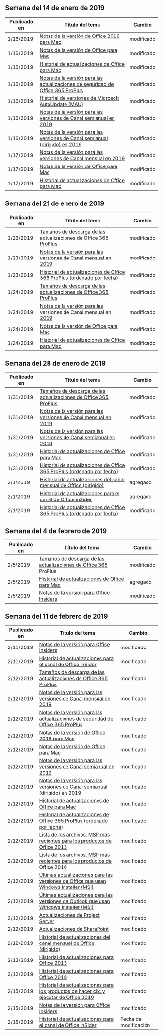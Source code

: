 <!-- This file is generated automatically each week. Changes made to this file will be overwritten.-->




## <a name="week-of-january-14-2019"></a>Semana del 14 de enero de 2019


| Publicado en |Título del tema | Cambio |
|------|------------|--------|
| 1/16/2019 | [Notas de la versión de Office 2016 para Mac](/OfficeUpdates/release-notes-office-2016-mac) | modificado  |
| 1/16/2019 | [Notas de la versión de Office para Mac](/OfficeUpdates/release-notes-office-for-mac) | modificado  |
| 1/16/2019 | [Historial de actualizaciones de Office para Mac](/OfficeUpdates/update-history-office-for-mac) | modificado  |
| 1/16/2019 | [Notas de la versión para las actualizaciones de seguridad de Office 365 ProPlus](/OfficeUpdates/office365-proplus-security-updates) | modificado  |
| 1/16/2019 | [Historial de versiones de Microsoft AutoUpdate (MAU)](/OfficeUpdates/release-history-microsoft-autoupdate) | modificado  |
| 1/16/2019 | [Notas de la versión para las versiones de Canal semianual en 2019](/OfficeUpdates/semi-annual-channel-2019) | modificado  |
| 1/16/2019 | [Notas de la versión para las versiones de Canal semianual (dirigido) en 2019](/OfficeUpdates/semi-annual-channel-targeted-2019) | modificado  |
| 1/17/2019 | [Notas de la versión para las versiones de Canal mensual en 2019](/OfficeUpdates/monthly-channel-2019) | modificado  |
| 1/17/2019 | [Notas de la versión de Office para Mac](/OfficeUpdates/release-notes-office-for-mac) | modificado  |
| 1/17/2019 | [Historial de actualizaciones de Office para Mac](/OfficeUpdates/update-history-office-for-mac) | modificado  |


## <a name="week-of-january-21-2019"></a>Semana del 21 de enero de 2019


| Publicado en |Título del tema | Cambio |
|------|------------|--------|
| 1/23/2019 | [Tamaños de descarga de las actualizaciones de Office 365 ProPlus](/OfficeUpdates/download-sizes-office365-proplus-updates) | modificado  |
| 1/23/2019 | [Notas de la versión para las versiones de Canal mensual en 2019](/OfficeUpdates/monthly-channel-2019) | modificado  |
| 1/23/2019 | [Historial de actualizaciones de Office 365 ProPlus (ordenado por fecha)](/OfficeUpdates/update-history-office365-proplus-by-date) | modificado  |
| 1/24/2019 | [Tamaños de descarga de las actualizaciones de Office 365 ProPlus](/OfficeUpdates/download-sizes-office365-proplus-updates) | modificado  |
| 1/24/2019 | [Notas de la versión para las versiones de Canal mensual en 2019](/OfficeUpdates/monthly-channel-2019) | modificado  |
| 1/24/2019 | [Notas de la versión de Office para Mac](/OfficeUpdates/release-notes-office-for-mac) | modificado  |
| 1/24/2019 | [Historial de actualizaciones de Office para Mac](/OfficeUpdates/update-history-office-for-mac) | modificado  |


## <a name="week-of-january-28-2019"></a>Semana del 28 de enero de 2019


| Publicado en |Título del tema | Cambio |
|------|------------|--------|
| 1/31/2019 | [Tamaños de descarga de las actualizaciones de Office 365 ProPlus](/OfficeUpdates/download-sizes-office365-proplus-updates) | modificado  |
| 1/31/2019 | [Notas de la versión para las versiones de Canal mensual en 2019](/OfficeUpdates/monthly-channel-2019) | modificado  |
| 1/31/2019 | [Notas de la versión para las versiones de Canal semianual en 2019](/OfficeUpdates/semi-annual-channel-2019) | modificado  |
| 1/31/2019 | [Historial de actualizaciones de Office para Mac](/OfficeUpdates/update-history-office-for-mac) | modificado  |
| 1/31/2019 | [Historial de actualizaciones de Office 365 ProPlus (ordenado por fecha)](/OfficeUpdates/update-history-office365-proplus-by-date) | modificado  |
| 2/1/2019 | [Historial de actualizaciones del canal mensual de Office (dirigido)](/OfficeUpdates/update-history-monthly-channel-targeted) | agregado |
| 2/1/2019 | [Historial de actualizaciones para el canal de Office inSider](/OfficeUpdates/update-history-office-insider) | agregado |
| 2/1/2019 | [Historial de actualizaciones de Office 365 ProPlus (ordenado por fecha)](/OfficeUpdates/update-history-office365-proplus-by-date) | modificado  |


## <a name="week-of-february-04-2019"></a>Semana del 4 de febrero de 2019


| Publicado en |Título del tema | Cambio |
|------|------------|--------|
| 2/5/2019 | [Tamaños de descarga de las actualizaciones de Office 365 ProPlus](/OfficeUpdates/download-sizes-office365-proplus-updates) | modificado  |
| 2/5/2019 | [Historial de actualizaciones de Office para Mac](/OfficeUpdates/release-notes-office-insider) | agregado |
| 2/5/2019 | [Notas de la versión para Office Insiders](/OfficeUpdates/release-notes-office-insider) | modificado  |


## <a name="week-of-february-11-2019"></a>Semana del 11 de febrero de 2019


| Publicado en |Título del tema | Cambio |
|------|------------|--------|
| 2/11/2019 | [Notas de la versión para Office Insiders](/OfficeUpdates/release-notes-office-insider) | modificado  |
| 2/11/2019 | [Historial de actualizaciones para el canal de Office inSider](/OfficeUpdates/update-history-office-insider) | modificado  |
| 2/12/2019 | [Tamaños de descarga de las actualizaciones de Office 365 ProPlus](/OfficeUpdates/download-sizes-office365-proplus-updates) | modificado  |
| 2/12/2019 | [Notas de la versión para las versiones de Canal mensual en 2019](/OfficeUpdates/monthly-channel-2019) | modificado  |
| 2/12/2019 | [Notas de la versión para las actualizaciones de seguridad de Office 365 ProPlus](/OfficeUpdates/office365-proplus-security-updates) | modificado  |
| 2/12/2019 | [Notas de la versión de Office 2016 para Mac](/OfficeUpdates/release-notes-office-2016-mac) | modificado  |
| 2/12/2019 | [Notas de la versión de Office para Mac](/OfficeUpdates/release-notes-office-for-mac) | modificado  |
| 2/12/2019 | [Notas de la versión para las versiones de Canal semianual en 2019](/OfficeUpdates/semi-annual-channel-2019) | modificado  |
| 2/12/2019 | [Notas de la versión para las versiones de Canal semianual (dirigido) en 2019](/OfficeUpdates/semi-annual-channel-targeted-2019) | modificado  |
| 2/12/2019 | [Historial de actualizaciones de Office para Mac](/OfficeUpdates/update-history-office-for-mac) | modificado  |
| 2/12/2019 | [Historial de actualizaciones de Office 365 ProPlus (ordenado por fecha)](/OfficeUpdates/update-history-office365-proplus-by-date) | modificado  |
| 2/12/2019 | [Lista de los archivos. MSP más recientes para los productos de Office 2013](/OfficeUpdates/msp-files-office-2013) | modificado  |
| 2/12/2019 | [Lista de los archivos. MSP más recientes para los productos de Office 2016](/OfficeUpdates/msp-files-office-2016) | modificado  |
| 2/12/2019 | [Últimas actualizaciones para las versiones de Office que usan Windows Installer (MSI)](/OfficeUpdates/office-updates-msi) | modificado  |
| 2/12/2019 | [Últimas actualizaciones para las versiones de Outlook que usan Windows Installer (MSI)](/OfficeUpdates/outlook-updates-msi) | modificado  |
| 2/12/2019 | [Actualizaciones de Project Server](/OfficeUpdates/project-server-updates) | modificado  |
| 2/12/2019 | [Actualizaciones de SharePoint](/OfficeUpdates/sharepoint-updates) | modificado  |
| 2/12/2019 | [Historial de actualizaciones del canal mensual de Office (dirigido)](/OfficeUpdates/update-history-monthly-channel-targeted) | modificado  |
| 2/12/2019 | [Historial de actualizaciones para Office 2013](/OfficeUpdates/update-history-office-2013) | modificado  |
| 2/12/2019 | [Historial de actualizaciones para Office 2019](/OfficeUpdates/update-history-office-2019) | modificado  |
| 2/15/2019 | [Historial de actualizaciones para los productos de hacer clic y ejecutar de Office 2010](/OfficeUpdates/update-history-office-2010-click-to-run) | modificado  |
| 2/15/2019 | [Notas de la versión para Office Insiders](/OfficeUpdates/release-notes-office-insider) | modificado  |
| 2/15/2019 | [Historial de actualizaciones para el canal de Office inSider](/OfficeUpdates/update-history-office-insider) | Fecha de modificación |
